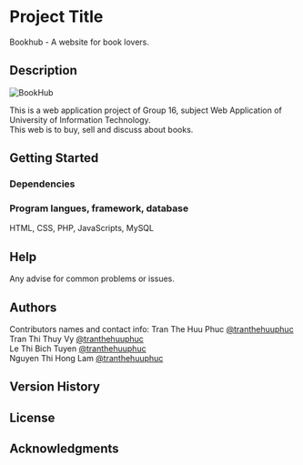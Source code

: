 # Project Title

Bookhub - A website for book lovers.

## Description
![BookHub](https://github.com/tranthehuuphuc/Bookhub/assets/152999205/05958863-33f6-4fb2-807b-91348db58c5d)


This is a web application project of Group 16, subject Web Application of University of Information Technology.<br/>
This web is to buy, sell and discuss about books.

## Getting Started

### Dependencies

### Program langues, framework, database
HTML, CSS, PHP, JavaScripts, MySQL

## Help

Any advise for common problems or issues.

## Authors

Contributors names and contact info:
Tran The Huu Phuc <a href="https://github.com/tranthehuuphuc">@tranthehuuphuc</a>
<br/>Tran Thi Thuy Vy <a href="https://github.com/vytr09">@tranthehuuphuc</a>
<br/>Le Thi Bich Tuyen <a href="https://github.com/tuyen2201">@tranthehuuphuc</a>
<br/>Nguyen Thi Hong Lam <a href="https://github.com/HLAM131">@tranthehuuphuc</a>

## Version History

## License


## Acknowledgments
